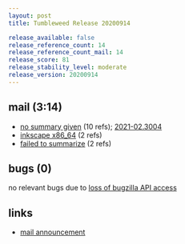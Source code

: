 ```yaml
---
layout: post
title: Tumbleweed Release 20200914

release_available: false
release_reference_count: 14
release_reference_count_mail: 14
release_score: 81
release_stability_level: moderate
release_version: 20200914
---
```


## mail (3:14)

- [no summary given](https://github.com/boombatower/tumbleweed-review/issues/10) (10 refs); [2021-02.3004](https://github.com/boombatower/tumbleweed-review/issues/10)
- [inkscape x86_64](https://lists.opensuse.org/opensuse-factory/2020-09/msg00138.html) (2 refs)
- [failed to summarize](https://lists.opensuse.org/opensuse-factory/2020-09/msg00147.html) (2 refs)

## bugs (0)

<!--more-->

no relevant bugs due to [loss of bugzilla API access](https://bugzilla.opensuse.org/show_bug.cgi?id=1157722)



## links

- [mail announcement](https://github.com/boombatower/tumbleweed-review/issues/10)
